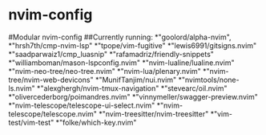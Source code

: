 # nvim-config
#Modular nvim-config
##Currently running:
*"goolord/alpha-nvim",
*"hrsh7th/cmp-nvim-lsp"
*"tpope/vim-fugitive"
*"lewis6991/gitsigns.nvim"
*"saadparwaiz1/cmp_luasnip"
*"rafamadriz/friendly-snippets"
*"williamboman/mason-lspconfig.nvim"
*"nvim-lualine/lualine.nvim"
*"nvim-neo-tree/neo-tree.nvim"
*"nvim-lua/plenary.nvim"
*"nvim-tree/nvim-web-devicons"
*"MunifTanjim/nui.nvim"
*"nvimtools/none-ls.nvim"
*"alexghergh/nvim-tmux-navigation"
*"stevearc/oil.nvim"
*"olivercederborg/poimandres.nvim"
*"vinnymeller/swagger-preview.nvim"
*"nvim-telescope/telescope-ui-select.nvim"
*"nvim-telescope/telescope.nvim"
*"nvim-treesitter/nvim-treesitter"
*"vim-test/vim-test"
*"folke/which-key.nvim"
